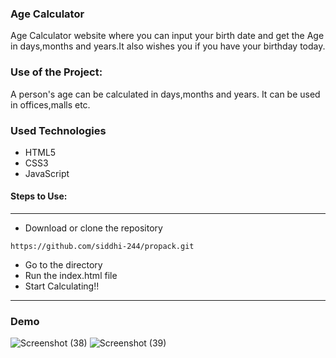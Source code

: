 ### Age Calculator

Age  Calculator website where you can input your birth date and get the Age
in days,months and years.It also wishes you if you have your birthday today.

### Use of the Project:
A person's age can be calculated in days,months and years. It can be used 
in offices,malls etc.

### Used Technologies
  * HTML5
  * CSS3
  * JavaScript


#### Steps to Use:

---

- Download or clone the repository

```
https://github.com/siddhi-244/propack.git
```

- Go to the directory
- Run the index.html file
- Start Calculating!!
--- 

### Demo
![Screenshot (38)](https://user-images.githubusercontent.com/69195262/125193140-92a9a680-e268-11eb-86d6-06318e7b1435.png)
![Screenshot (39)](https://user-images.githubusercontent.com/69195262/125193141-93dad380-e268-11eb-96a4-522283f1278a.png)
